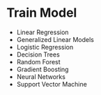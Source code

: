 # Train Model
- Linear Regression
- Generalized Linear Models
- Logistic Regression
- Decision Trees
- Random Forest
- Gradient Boosting
- Neural Networks
- Support Vector Machine
